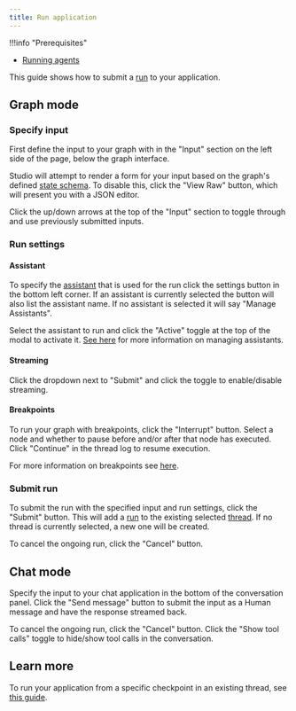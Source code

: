 ```yaml
---
title: Run application
---
```

!!!info  "Prerequisites"

* [Running agents](../../agents/run_agents#running-agents)

This guide shows how to submit a [run](../concepts/runs) to your application.

## Graph mode

### Specify input

First define the input to your graph with in the "Input" section on the left side of the page, below the graph interface.

Studio will attempt to render a form for your input based on the graph's defined [state schema](../../concepts/low_level.md/#schema). To disable this, click the "View Raw" button, which will present you with a JSON editor.

Click the up/down arrows at the top of the "Input" section to toggle through and use previously submitted inputs.

### Run settings

#### Assistant

To specify the [assistant](../../concepts/assistants) that is used for the run click the settings button in the bottom left corner. If an assistant is currently selected the button will also list the assistant name. If no assistant is selected it will say "Manage Assistants".

Select the assistant to run and click the "Active" toggle at the top of the modal to activate it. [See here](./studio/manage_assistants) for more information on managing assistants.

#### Streaming

Click the dropdown next to "Submit" and click the toggle to enable/disable streaming.

#### Breakpoints

To run your graph with breakpoints, click the "Interrupt" button. Select a node and whether to pause before and/or after that node has executed. Click "Continue" in the thread log to resume execution.

For more information on breakpoints see [here](../../concepts/breakpoints).

### Submit run

To submit the run with the specified input and run settings, click the "Submit" button. This will add a [run](../concepts/runs) to the existing selected [thread](../concepts/threads). If no thread is currently selected, a new one will be created.

To cancel the ongoing run, click the "Cancel" button.

## Chat mode

Specify the input to your chat application in the bottom of the conversation panel. Click the "Send message" button to submit the input as a Human message and have the response streamed back.

To cancel the ongoing run, click the "Cancel" button. Click the "Show tool calls" toggle to hide/show tool calls in the conversation.

## Learn more

To run your application from a specific checkpoint in an existing thread, see [this guide](./threads_studio#edit-thread-history).

